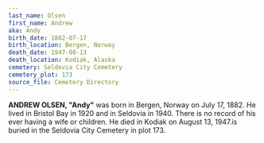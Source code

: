 ```yaml
---
last_name: Olsen
first_name: Andrew
aka: Andy
birth_date: 1882-07-17
birth_location: Bergen, Norway
death_date: 1947-08-13
death_location: Kodiak, Alaska
cemetery: Seldovia City Cemetery
cemetery_plot: 173
source_file: Cemetery Directory
---
```

**ANDREW OLSEN, "Andy"** was born in Bergen, Norway on July 17, 1882.  He lived in Bristol Bay in 1920 and in Seldovia in 1940. There is no record of his ever having a wife or children. He died in Kodiak on August 13, 1947.is buried in the Seldovia City Cemetery in plot 173.  
